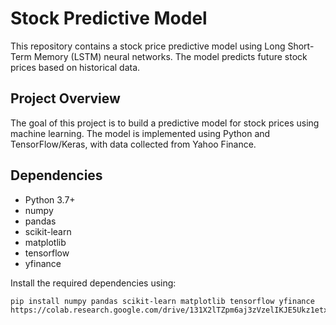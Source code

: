 # Stock Predictive Model

This repository contains a stock price predictive model using Long Short-Term Memory (LSTM) neural networks. The model predicts future stock prices based on historical data.

## Project Overview

The goal of this project is to build a predictive model for stock prices using machine learning. The model is implemented using Python and TensorFlow/Keras, with data collected from Yahoo Finance.

## Dependencies

- Python 3.7+
- numpy
- pandas
- scikit-learn
- matplotlib
- tensorflow
- yfinance

Install the required dependencies using:
```bash
pip install numpy pandas scikit-learn matplotlib tensorflow yfinance
https://colab.research.google.com/drive/131X2lTZpm6aj3zVzelIKJE5Ukz1etx7j?usp=sharing
